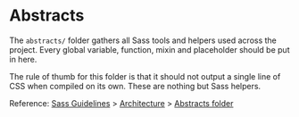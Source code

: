 # Abstracts

The `abstracts/` folder gathers all Sass tools and helpers used across the
project. Every global variable, function, mixin and placeholder should be put
in here.

The rule of thumb for this folder is that it should not output a single line of
CSS when compiled on its own. These are nothing but Sass helpers.

Reference: [Sass Guidelines](http://sass-guidelin.es/) >
[Architecture](http://sass-guidelin.es/#architecture) >
[Abstracts folder](http://sass-guidelin.es/#abstracts-folder)
